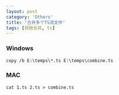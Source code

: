 ```yaml
---
layout: post
category: 'Others'
title: '合并多个TS流文件'
tags: [视频合并, ts]
---
```


### Windows

```dos
copy /b E:\temps\*.ts E:\temps\combine.ts
```

### MAC

```shell
cat 1.ts 2.ts > combine.ts
```
